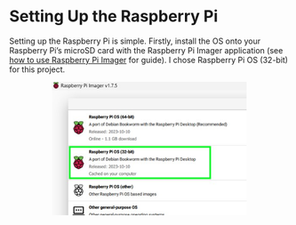 # Setting Up the Raspberry Pi

Setting up the Raspberry Pi is simple. Firstly, install the OS onto your Raspberry Pi’s microSD card with the Raspberry Pi Imager application (see [how to use Raspberry Pi Imager](https://www.youtube.com/watch?v=ntaXWS8Lk34) for guide). I chose Raspberry Pi OS (32-bit) for this project.

<p align="center">
<img src="./images/raspi_imger_os_select.jpg" alt="Selecting Raspberry Pi OS (32 bit)" width=350px>
</p>


